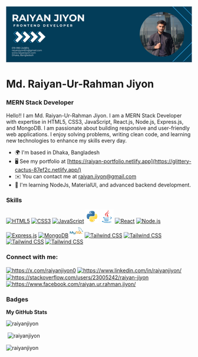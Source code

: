 ![I am GitHub Readme Generator's creator](Linkedin-Cover.png)

# Md. Raiyan-Ur-Rahman Jiyon

### MERN Stack Developer

Hello!! I am Md. Raiyan-Ur-Rahman Jiyon. I am a MERN Stack Developer with expertise in HTML5, CSS3, JavaScript, React.js, Node.js, Express.js, and MongoDB. I am passionate about building responsive and user-friendly web applications. I enjoy solving problems, writing clean code, and learning new technologies to enhance my skills every day.

* 🌍  I'm based in Dhaka, Bangladesh
* 🖥️  See my portfolio at [https://raiyan-portfolio.netlify.app](https://glittery-cactus-87ef2c.netlify.app/)
* ✉️  You can contact me at [raiyan.jiyon@gmail.com](mailto:raiyan.jiyon@gmail.com)
* 🧠  I'm learning NodeJs, MaterialUI, and advanced backend development.

### Skills

<p align="left">
<a href="https://developer.mozilla.org/en-US/docs/Web/HTML" target="_blank" rel="noreferrer"><img src="https://raw.githubusercontent.com/danielcranney/readme-generator/main/public/icons/skills/html5-colored.svg" width="36" height="36" alt="HTML5" /></a>
<a href="https://developer.mozilla.org/en-US/docs/Web/CSS" target="_blank" rel="noreferrer"><img src="https://raw.githubusercontent.com/danielcranney/readme-generator/main/public/icons/skills/css3-colored.svg" width="36" height="36" alt="CSS3" /></a>
<a href="https://developer.mozilla.org/en-US/docs/Web/JavaScript" target="_blank" rel="noreferrer"><img src="https://raw.githubusercontent.com/danielcranney/readme-generator/main/public/icons/skills/javascript-colored.svg" width="36" height="36" alt="JavaScript" /></a>
<a href="https://developer.mozilla.org/en-US/docs/Web/JavaScript" target="_blank" rel="noreferrer"><img src="https://raw.githubusercontent.com/devicons/devicon/master/icons/python/python-original.svg" width="36" height="36" alt="JavaScript" /></a>
<a href="https://developer.mozilla.org/en-US/docs/Web/JavaScript" target="_blank" rel="noreferrer"><img src="https://raw.githubusercontent.com/devicons/devicon/master/icons/java/java-original.svg" width="36" height="36" alt="JavaScript" /></a>
<a href="https://reactjs.org/" target="_blank" rel="noreferrer"><img src="https://raw.githubusercontent.com/danielcranney/readme-generator/main/public/icons/skills/react-colored.svg" width="36" height="36" alt="React" /></a>
<a href="https://nodejs.org/en/" target="_blank" rel="noreferrer"><img src="https://raw.githubusercontent.com/danielcranney/readme-generator/main/public/icons/skills/nodejs-colored.svg" width="36" height="36" alt="Node.js" /></a>
<a href="https://expressjs.com/" target="_blank" rel="noreferrer"><img src="https://raw.githubusercontent.com/danielcranney/readme-generator/main/public/icons/skills/express-colored.svg" width="36" height="36" alt="Express.js" /></a>
<a href="https://www.mongodb.com/" target="_blank" rel="noreferrer"><img src="https://raw.githubusercontent.com/danielcranney/readme-generator/main/public/icons/skills/mongodb-colored.svg" width="36" height="36" alt="MongoDB" /></a>
<a href="https://www.mongodb.com/" target="_blank" rel="noreferrer"><img src="https://raw.githubusercontent.com/devicons/devicon/master/icons/mysql/mysql-original-wordmark.svg" width="36" height="36" alt="MongoDB" /></a>
<a href="https://tailwindcss.com/" target="_blank" rel="noreferrer"><img src="https://raw.githubusercontent.com/danielcranney/readme-generator/main/public/icons/skills/tailwindcss-colored.svg" width="36" height="36" alt="Tailwind CSS" /></a>
<a href="https://tailwindcss.com/" target="_blank" rel="noreferrer"><img src="https://www.vectorlogo.zone/logos/firebase/firebase-icon.svg" width="36" height="36" alt="Tailwind CSS" /></a>
<a href="https://tailwindcss.com/" target="_blank" rel="noreferrer"><img src="https://cdn.worldvectorlogo.com/logos/django.svg" width="36" height="36" alt="Tailwind CSS" /></a>
<a href="https://tailwindcss.com/" target="_blank" rel="noreferrer"><img src="https://www.vectorlogo.zone/logos/git-scm/git-scm-icon.svg" width="36" height="36" alt="Tailwind CSS" /></a>
</p>

<h3 align="left">Connect with me:</h3>
<p align="left">
<a href="https://twitter.com/https://x.com/raiyanjiyon0" target="blank"><img align="center" src="https://raw.githubusercontent.com/rahuldkjain/github-profile-readme-generator/master/src/images/icons/Social/twitter.svg" alt="https://x.com/raiyanjiyon0" height="30" width="40" /></a>
<a href="https://linkedin.com/in/https://www.linkedin.com/in/raiyanjiyon/" target="blank"><img align="center" src="https://raw.githubusercontent.com/rahuldkjain/github-profile-readme-generator/master/src/images/icons/Social/linked-in-alt.svg" alt="https://www.linkedin.com/in/raiyanjiyon/" height="30" width="40" /></a>
<a href="https://stackoverflow.com/users/https://stackoverflow.com/users/23005242/raiyan-jiyon" target="blank"><img align="center" src="https://raw.githubusercontent.com/rahuldkjain/github-profile-readme-generator/master/src/images/icons/Social/stack-overflow.svg" alt="https://stackoverflow.com/users/23005242/raiyan-jiyon" height="30" width="40" /></a>
<a href="https://fb.com/https://www.facebook.com/raiyan.ur.rahman.jiyon/" target="blank"><img align="center" src="https://raw.githubusercontent.com/rahuldkjain/github-profile-readme-generator/master/src/images/icons/Social/facebook.svg" alt="https://www.facebook.com/raiyan.ur.rahman.jiyon/" height="30" width="40" /></a>
</p>

### Badges

<b>My GitHub Stats</b>

<p><img align="left" src="https://github-readme-stats.vercel.app/api/top-langs?username=raiyanjiyon&show_icons=true&locale=en&layout=compact" alt="raiyanjiyon" /></p>

<br/>

<p>&nbsp;<img align="center" src="https://github-readme-stats.vercel.app/api?username=raiyanjiyon&show_icons=true&locale=en" alt="raiyanjiyon" /></p>

<p><img align="center" src="https://github-readme-streak-stats.herokuapp.com/?user=raiyanjiyon&" alt="raiyanjiyon" /></p>